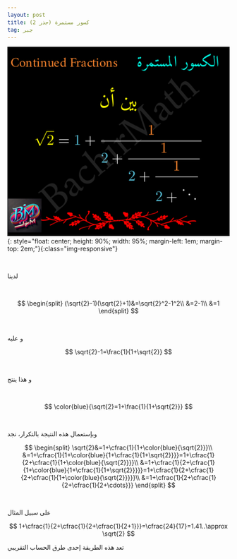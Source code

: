 ```yaml
---
layout: post
title: كسور مستمرة (جذر 2)
tag: جبر
---
```


![sqrt2.png](/images/sqrt2.png){: style="float: center; 
height: 90%; width: 95%; margin-left: 1em; margin-top: 2em;"}{:class="img-responsive"}

<br>

لدينا

<br>

$$
\begin{split}
(\sqrt{2}-1)(\sqrt{2}+1)&=\sqrt{2}^2-1^2\\
&=2-1\\
&=1
\end{split}
$$

<br>

 و عليه
<br>

$$
\sqrt{2}-1=\frac{1}{1+\sqrt{2}}
$$

<br>

و هذا ينتج

<br>

$$
\color{blue}{\sqrt{2}=1+\frac{1}{1+\sqrt{2}}}
$$

<br>

وبإستعمال هذه النتيجة بالتكرار، نجد

$$
\begin{split}
\sqrt{2}&=1+\cfrac{1}{1+\color{blue}{\sqrt{2}}}\\
&=1+\cfrac{1}{1+\color{blue}{1+\cfrac{1}{1+\sqrt{2}}}}=1+\cfrac{1}{2+\cfrac{1}{1+\color{blue}{\sqrt{2}}}}\\
&=1+\cfrac{1}{2+\cfrac{1}{1+\color{blue}{1+\cfrac{1}{1+\sqrt{2}}}}}=1+\cfrac{1}{2+\cfrac{1}{2+\cfrac{1}{1+\color{blue}{\sqrt{2}}}}}\\
&=1+\cfrac{1}{2+\cfrac{1}{2+\cfrac{1}{2+\cdots}}}
\end{split}
$$

<br>

على سبيل المثال

$$
1+\cfrac{1}{2+\cfrac{1}{2+\cfrac{1}{2+1}}}=\cfrac{24}{17}=1.41..\approx \sqrt{2}
$$

تعد هذه الطريقة إحدى طرق الحساب التقريبي






